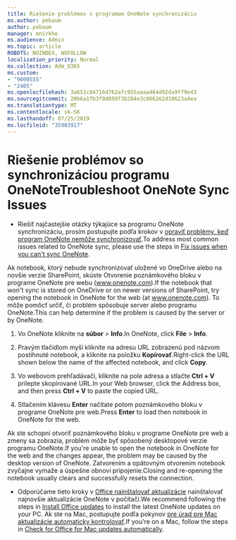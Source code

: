 ```yaml
---
title: Riešenie problémov s programom OneNote synchronizáciu
ms.author: pebaum
author: pebaum
manager: mnirkhe
ms.audience: Admin
ms.topic: article
ROBOTS: NOINDEX, NOFOLLOW
localization_priority: Normal
ms.collection: Adm_O365
ms.custom:
- "9000555"
- "2405"
ms.openlocfilehash: 3a651c84716d762afc955aaaa464d92da9ff9e43
ms.sourcegitcommit: 20b6a1fb3f0d899f3b204e3c066262d10623a4ea
ms.translationtype: MT
ms.contentlocale: sk-SK
ms.lasthandoff: 07/25/2019
ms.locfileid: "35903917"
---
```

# <a name="troubleshoot-onenote-sync-issues"></a><span data-ttu-id="b40d5-102">Riešenie problémov so synchronizáciou programu OneNote</span><span class="sxs-lookup"><span data-stu-id="b40d5-102">Troubleshoot OneNote Sync Issues</span></span>

* <span data-ttu-id="b40d5-103">Riešiť najčastejšie otázky týkajúce sa programu OneNote synchronizáciu, prosím postupujte podľa krokov v [opraviť problémy, keď program OneNote nemôže synchronizovať](https://support.office.com/article/Fix-issues-when-you-can-t-sync-OneNote-299495ef-66d1-448f-90c1-b785a6968d45).</span><span class="sxs-lookup"><span data-stu-id="b40d5-103">To address most common issues related to OneNote sync, please use the steps in [Fix issues when you can't sync OneNote](https://support.office.com/article/Fix-issues-when-you-can-t-sync-OneNote-299495ef-66d1-448f-90c1-b785a6968d45).</span></span>

<span data-ttu-id="b40d5-104">Ak notebook, ktorý nebude synchronizovať uložené vo OneDrive alebo na novšie verzie SharePoint, skúste Otvorenie poznámkového bloku v programe OneNote pre webu (www.onenote.com).</span><span class="sxs-lookup"><span data-stu-id="b40d5-104">If the notebook that won't sync is stored on OneDrive or on newer versions of SharePoint, try opening the notebook in OneNote for the web (at www.onenote.com).</span></span> <span data-ttu-id="b40d5-105">To môže pomôcť určiť, či problém spôsobuje server alebo programu OneNote.</span><span class="sxs-lookup"><span data-stu-id="b40d5-105">This can help determine if the problem is caused by the server or by OneNote.</span></span>

1. <span data-ttu-id="b40d5-106">Vo OneNote kliknite na **súbor** > **Info**.</span><span class="sxs-lookup"><span data-stu-id="b40d5-106">In OneNote, click **File** > **Info**.</span></span>

2. <span data-ttu-id="b40d5-107">Pravým tlačidlom myši kliknite na adresu URL zobrazenú pod názvom postihnuté notebook, a kliknite na položku **Kopírovať**.</span><span class="sxs-lookup"><span data-stu-id="b40d5-107">Right-click the URL shown below the name of the affected notebook, and click **Copy**.</span></span>

3. <span data-ttu-id="b40d5-108">Vo webovom prehľadávači, kliknite na pole adresa a stlačte **Ctrl + V** prilepte skopírované URL.</span><span class="sxs-lookup"><span data-stu-id="b40d5-108">In your Web browser, click the Address box, and then press **Ctrl + V** to paste the copied URL.</span></span>

4. <span data-ttu-id="b40d5-109">Stlačením klávesu **Enter** načítate potom poznámkového bloku v programe OneNote pre web.</span><span class="sxs-lookup"><span data-stu-id="b40d5-109">Press **Enter** to load then notebook in OneNote for the web.</span></span>

<span data-ttu-id="b40d5-110">Ak ste schopní otvoriť poznámkového bloku v programe OneNote pre web a zmeny sa zobrazia, problém môže byť spôsobený desktopové verzie programu OneNote.</span><span class="sxs-lookup"><span data-stu-id="b40d5-110">If you're unable to open the notebook in OneNote for the web and the changes appear, the problem may be caused by the desktop version of OneNote.</span></span> <span data-ttu-id="b40d5-111">Zatvorením a opätovným otvorením notebook zvyčajne vymaže a úspešne obnoví pripojenie.</span><span class="sxs-lookup"><span data-stu-id="b40d5-111">Closing and re-opening the notebook usually clears and successfully resets the connection.</span></span>

* <span data-ttu-id="b40d5-112">Odporúčame tieto kroky v [Office nainštalovať aktualizácie](https://support.office.com/article/Install-Office-updates-2ab296f3-7f03-43a2-8e50-46de917611c5) nainštalovať najnovšie aktualizácie OneNote v počítači.</span><span class="sxs-lookup"><span data-stu-id="b40d5-112">We recommend following the steps in [Install Office updates](https://support.office.com/article/Install-Office-updates-2ab296f3-7f03-43a2-8e50-46de917611c5) to install the latest OneNote updates on your PC.</span></span> <span data-ttu-id="b40d5-113">Ak ste na Mac, postupujte podľa pokynov [pre úrad pre Mac aktualizácie automaticky kontrolovať](https://support.office.com/article/update-office-for-mac-automatically-bfd1e497-c24d-4754-92ab-910a4074d7c1).</span><span class="sxs-lookup"><span data-stu-id="b40d5-113">If you're on a Mac, follow the steps in [Check for Office for Mac updates automatically](https://support.office.com/article/update-office-for-mac-automatically-bfd1e497-c24d-4754-92ab-910a4074d7c1).</span></span>